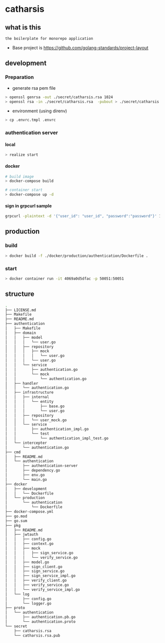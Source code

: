 # catharsis

## what is this

```
the boilerplate for monorepo application
```

- Base project is https://github.com/golang-standards/project-layout

## development

### Preparation

- generate rsa pem file

```bash
> openssl genrsa -out ./secret/catharsis.rsa 1024
> openssl rsa -in ./secret/catharsis.rsa  -pubout > ./secret/catharsis.rsa.pub
```

- environment (using direnv)

```bash
> cp .envrc.tmpl .envrc
```

### authentication server

#### local

```bash
> realize start
```

#### docker

```bash
# build image
> docker-compose build

# container start
> docker-compose up -d
```

#### sign in grpcurl sample

```bash
grpcurl -plaintext -d '{"user_id": "user_id", "password":"password"}' 127.0.0.1:50051 Authentication/SignIn
```

## production

### build

```bash
> docker build -f ./docker/production/authentication/Dockerfile .
```

### start

```bash
> docker container run -it 4069a0d5dfac -p 50051:50051
```

## structure

```bash
.
├── LICENSE.md
├── Makefile
├── README.md
├── authentication
│   ├── Makefile
│   ├── domain
│   │   ├── model
│   │   │   └── user.go
│   │   ├── repository
│   │   │   ├── mock
│   │   │   │   └── user.go
│   │   │   └── user.go
│   │   └── service
│   │       ├── authentication.go
│   │       └── mock
│   │           └── authentication.go
│   ├── handler
│   │   └── authentication.go
│   ├── infrastructure
│   │   ├── internal
│   │   │   └── entity
│   │   │       ├── base.go
│   │   │       └── user.go
│   │   ├── repository
│   │   │   └── user_mock.go
│   │   └── service
│   │       ├── authentication_impl.go
│   │       └── test
│   │           └── authentication_impl_test.go
│   └── intercepter
│       └── authentication.go
├── cmd
│   ├── README.md
│   └── authentication
│       ├── authentication-server
│       ├── dependency.go
│       ├── env.go
│       └── main.go
├── docker
│   ├── development
│   │   └── Dockerfile
│   └── production
│       └── authentication
│           └── Dockerfile
├── docker-compose.yml
├── go.mod
├── go.sum
├── pkg
│   ├── README.md
│   ├── jwtauth
│   │   ├── config.go
│   │   ├── context.go
│   │   ├── mock
│   │   │   ├── sign_service.go
│   │   │   └── verify_service.go
│   │   ├── model.go
│   │   ├── sign_client.go
│   │   ├── sign_service.go
│   │   ├── sign_service_impl.go
│   │   ├── verify_client.go
│   │   ├── verify_service.go
│   │   └── verify_service_impl.go
│   └── log
│       ├── config.go
│       └── logger.go
├── proto
│   └── authentication
│       ├── authentication.pb.go
│       └── authentication.proto
└── secret
    ├── catharsis.rsa
    └── catharsis.rsa.pub
```
